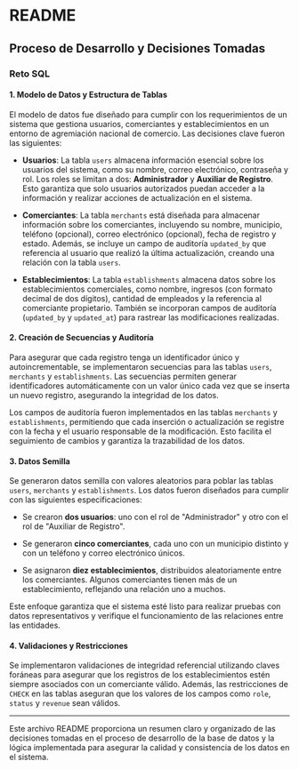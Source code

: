 # README

## Proceso de Desarrollo y Decisiones Tomadas

### Reto SQL

#### 1. Modelo de Datos y Estructura de Tablas

El modelo de datos fue diseñado para cumplir con los requerimientos de un sistema que gestiona usuarios, comerciantes y establecimientos en un entorno de agremiación nacional de comercio. Las decisiones clave fueron las siguientes:

- **Usuarios**: La tabla `users` almacena información esencial sobre los usuarios del sistema, como su nombre, correo electrónico, contraseña y rol. Los roles se limitan a dos: **Administrador** y **Auxiliar de Registro**. Esto garantiza que solo usuarios autorizados puedan acceder a la información y realizar acciones de actualización en el sistema.

- **Comerciantes**: La tabla `merchants` está diseñada para almacenar información sobre los comerciantes, incluyendo su nombre, municipio, teléfono (opcional), correo electrónico (opcional), fecha de registro y estado. Además, se incluye un campo de auditoría `updated_by` que referencia al usuario que realizó la última actualización, creando una relación con la tabla `users`.

- **Establecimientos**: La tabla `establishments` almacena datos sobre los establecimientos comerciales, como nombre, ingresos (con formato decimal de dos dígitos), cantidad de empleados y la referencia al comerciante propietario. También se incorporan campos de auditoría (`updated_by` y `updated_at`) para rastrear las modificaciones realizadas.

#### 2. Creación de Secuencias y Auditoría

Para asegurar que cada registro tenga un identificador único y autoincrementable, se implementaron secuencias para las tablas `users`, `merchants` y `establishments`. Las secuencias permiten generar identificadores automáticamente con un valor único cada vez que se inserta un nuevo registro, asegurando la integridad de los datos.

Los campos de auditoría fueron implementados en las tablas `merchants` y `establishments`, permitiendo que cada inserción o actualización se registre con la fecha y el usuario responsable de la modificación. Esto facilita el seguimiento de cambios y garantiza la trazabilidad de los datos.

#### 3. Datos Semilla

Se generaron datos semilla con valores aleatorios para poblar las tablas `users`, `merchants` y `establishments`. Los datos fueron diseñados para cumplir con las siguientes especificaciones:

- Se crearon **dos usuarios**: uno con el rol de "Administrador" y otro con el rol de "Auxiliar de Registro".
  
- Se generaron **cinco comerciantes**, cada uno con un municipio distinto y con un teléfono y correo electrónico únicos.

- Se asignaron **diez establecimientos**, distribuidos aleatoriamente entre los comerciantes. Algunos comerciantes tienen más de un establecimiento, reflejando una relación uno a muchos.

Este enfoque garantiza que el sistema esté listo para realizar pruebas con datos representativos y verifique el funcionamiento de las relaciones entre las entidades.

#### 4. Validaciones y Restricciones

Se implementaron validaciones de integridad referencial utilizando claves foráneas para asegurar que los registros de los establecimientos estén siempre asociados con un comerciante válido. Además, las restricciones de `CHECK` en las tablas aseguran que los valores de los campos como `role`, `status` y `revenue` sean válidos.

---

Este archivo README proporciona un resumen claro y organizado de las decisiones tomadas en el proceso de desarrollo de la base de datos y la lógica implementada para asegurar la calidad y consistencia de los datos en el sistema.
